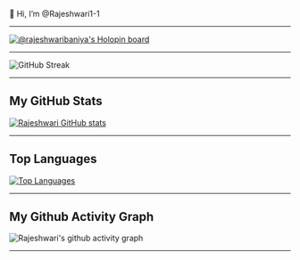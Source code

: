 👋 Hi, I’m @Rajeshwari1-1
***

[![@rajeshwaribaniya's Holopin board](https://holopin.me/rajeshwaribaniya)](https://holopin.io/@rajeshwaribaniya)
***

![GitHub Streak](https://streak-stats.demolab.com?user=Rajeshwari1-1&theme=dark&hide_border=true&fire=DD2727)
***

## My GitHub Stats
[![Rajeshwari GitHub stats](https://github-readme-stats.vercel.app/api?username=Rajeshwari1-1&theme=github_dark)](https://github.com/anuraghazra/github-readme-stats)
***

## Top Languages
[![Top Languages](https://github-readme-stats.vercel.app/api/top-langs/?username=Rajeshwari1-1&theme=github_dark)](https://github.com/anuraghazra/github-readme-stats)
***
## My Github Activity Graph 
![Rajeshwari's github activity graph](https://activity-graph.herokuapp.com/graph?username=Rajeshwari1-1&theme=react-dark)
***


